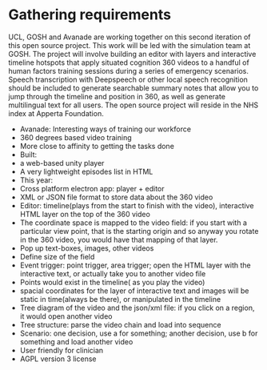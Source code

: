 # Gathering requirements

UCL, GOSH and Avanade are working together on this second iteration of this open source project. This work will be led with the simulation team at GOSH. The project will involve building an editor with layers and interactive timeline hotspots that apply situated cognition 360 videos to a handful of human factors training sessions during a series of emergency scenarios. Speech transcription with Deepspeech or other local speech recognition should be included to generate searchable summary notes that allow you to jump through the timeline and position in 360, as well as generate multilingual text for all users. The open source project will reside in the NHS index at Apperta Foundation.

- Avanade: Interesting ways of training our workforce
- 360 degrees based video training
- More close to affinity to getting the tasks done
- Built:  
- a web-based unity player
- A very lightweight episodes list in HTML
- This year:
- Cross platform electron app: player + editor 
- XML or JSON file format to store data about the 360 video
- Editor: timeline(plays from the start to finish with the video), interactive HTML layer on the top of the 360 video
- The coordinate space is mapped to the video field: if you start with a particular view point, that is the starting origin and so anyway you rotate in the 360 video, you would have that mapping of that layer.
- Pop up text-boxes, images, other videos 
- Define size of the field
- Event trigger: point trigger, area trigger; open the HTML layer with the interactive text, or actually take you to another video file
- Points would exist in the timeline( as you play the video)
- spacial coordinates for the layer of interactive text and images will be static in time(always be there), or manipulated in the timeline
- Tree diagram of the video and the json/xml file: if you click on a region, it would open another video
- Tree structure: parse the video chain and load into sequence
- Scenario: one decision, use a for something; another decision, use b for something and load another video
- User friendly for clinician 
- AGPL version 3 license 

